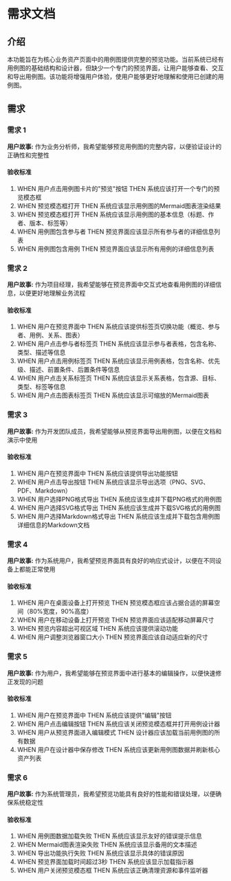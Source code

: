 # 需求文档

## 介绍

本功能旨在为核心业务资产页面中的用例图提供完整的预览功能。当前系统已经有用例图的基础结构和设计器，但缺少一个专门的预览界面，让用户能够查看、交互和导出用例图。该功能将增强用户体验，使用户能够更好地理解和使用已创建的用例图。

## 需求

### 需求 1

**用户故事:** 作为业务分析师，我希望能够预览用例图的完整内容，以便验证设计的正确性和完整性

#### 验收标准

1. WHEN 用户点击用例图卡片的"预览"按钮 THEN 系统应该打开一个专门的预览模态框
2. WHEN 预览模态框打开 THEN 系统应该显示用例图的Mermaid图表渲染结果
3. WHEN 预览模态框打开 THEN 系统应该显示用例图的基本信息（标题、作者、版本、标签等）
4. WHEN 用例图包含参与者 THEN 预览界面应该显示所有参与者的详细信息列表
5. WHEN 用例图包含用例 THEN 预览界面应该显示所有用例的详细信息列表

### 需求 2

**用户故事:** 作为项目经理，我希望能够在预览界面中交互式地查看用例图的详细信息，以便更好地理解业务流程

#### 验收标准

1. WHEN 用户在预览界面中 THEN 系统应该提供标签页切换功能（概览、参与者、用例、关系、图表）
2. WHEN 用户点击参与者标签页 THEN 系统应该显示参与者表格，包含名称、类型、描述等信息
3. WHEN 用户点击用例标签页 THEN 系统应该显示用例表格，包含名称、优先级、描述、前置条件、后置条件等信息
4. WHEN 用户点击关系标签页 THEN 系统应该显示关系表格，包含源、目标、类型、标签等信息
5. WHEN 用户点击图表标签页 THEN 系统应该显示可缩放的Mermaid图表

### 需求 3

**用户故事:** 作为开发团队成员，我希望能够从预览界面导出用例图，以便在文档和演示中使用

#### 验收标准

1. WHEN 用户在预览界面中 THEN 系统应该提供导出功能按钮
2. WHEN 用户点击导出按钮 THEN 系统应该显示导出选项（PNG、SVG、PDF、Markdown）
3. WHEN 用户选择PNG格式导出 THEN 系统应该生成并下载PNG格式的用例图
4. WHEN 用户选择SVG格式导出 THEN 系统应该生成并下载SVG格式的用例图
5. WHEN 用户选择Markdown格式导出 THEN 系统应该生成并下载包含用例图详细信息的Markdown文档

### 需求 4

**用户故事:** 作为系统用户，我希望预览界面具有良好的响应式设计，以便在不同设备上都能正常使用

#### 验收标准

1. WHEN 用户在桌面设备上打开预览 THEN 预览模态框应该占据合适的屏幕空间（80%宽度，90%高度）
2. WHEN 用户在移动设备上打开预览 THEN 预览界面应该适配移动屏幕尺寸
3. WHEN 预览内容超出可视区域 THEN 系统应该提供滚动功能
4. WHEN 用户调整浏览器窗口大小 THEN 预览界面应该自动适应新的尺寸

### 需求 5

**用户故事:** 作为用户，我希望能够在预览界面中进行基本的编辑操作，以便快速修正发现的问题

#### 验收标准

1. WHEN 用户在预览界面中 THEN 系统应该提供"编辑"按钮
2. WHEN 用户点击编辑按钮 THEN 系统应该关闭预览模态框并打开用例设计器
3. WHEN 用户从预览界面进入编辑模式 THEN 设计器应该加载当前用例图的所有数据
4. WHEN 用户在设计器中保存修改 THEN 系统应该更新用例图数据并刷新核心资产列表

### 需求 6

**用户故事:** 作为系统管理员，我希望预览功能具有良好的性能和错误处理，以便确保系统稳定性

#### 验收标准

1. WHEN 用例图数据加载失败 THEN 系统应该显示友好的错误提示信息
2. WHEN Mermaid图表渲染失败 THEN 系统应该显示备用的文本描述
3. WHEN 导出功能执行失败 THEN 系统应该显示具体的错误原因
4. WHEN 预览界面加载时间超过3秒 THEN 系统应该显示加载指示器
5. WHEN 用户关闭预览模态框 THEN 系统应该正确清理资源和事件监听器